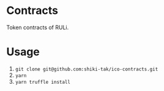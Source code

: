 Contracts		
===		
Token contracts of RULi.

# Usage

1. `git clone git@github.com:shiki-tak/ico-contracts.git`
2. `yarn`
3. `yarn truffle install`
